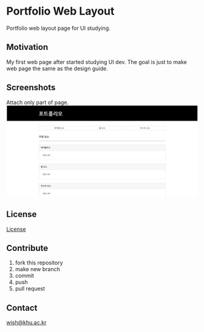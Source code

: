 # Portfolio Web Layout
Portfolio web layout page for UI studying.

## Motivation
My first web page after started studying UI dev.
The goal is just to make web page the same as the design guide.

## Screenshots
Attach only part of page.
<img src="image/Project A-1.png">

## License
[License](https://github.com/wish1030/UI-Portfolio-Component/blob/master/LICENSE)

## Contribute
1. fork this repository
2. make new branch
3. commit
4. push
5. pull request

## Contact
wish@khu.ac.kr